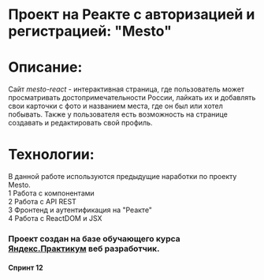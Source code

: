 # Проект на Реакте с авторизацией и регистрацией: **"Mesto"**

# Описание: 
Сайт _mesto-react_ - интерактивная страница, где пользователь может просматривать достопримечательности России, лайкать их и добавлять свои карточки с фото и названием места, где он был или хотел побывать. Также у пользователя есть возможность на странице создавать и редактировать свой профиль.  

# Технологии: 
В данной работе используются предыдущие наработки по проекту Mesto.  
1 Работа с компонентами   
2 Работа с API REST  
3 Фронтенд и аутентификация на "Реакте"  
4 Работа с  ReactDOM и JSX  



### Проект создан на базе обучающего курса [Яндекс.Практикум](https://practicum.yandex.ru/profile/web/) веб разработчик.  
#### Спринт 12 



